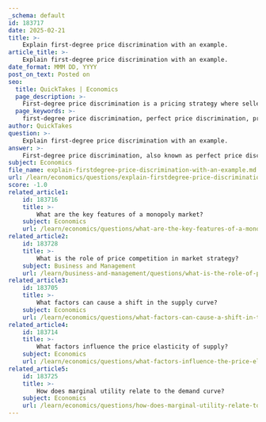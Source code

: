 ```yaml
---
_schema: default
id: 183717
date: 2025-02-21
title: >-
    Explain first-degree price discrimination with an example.
article_title: >-
    Explain first-degree price discrimination with an example.
date_format: MMM DD, YYYY
post_on_text: Posted on
seo:
  title: QuickTakes | Economics
  page_description: >-
    First-degree price discrimination is a pricing strategy where sellers charge each consumer the maximum price they are willing to pay, maximizing profits by capturing consumer surplus. This approach faces practical challenges and ethical considerations.
  page_keywords: >-
    first-degree price discrimination, perfect price discrimination, pricing strategy, seller, consumer surplus, maximum price, individual customers, monopolist, reservation prices, total revenue, consumer preferences, willingness to pay, implementation challenges, ethical considerations
author: QuickTakes
question: >-
    Explain first-degree price discrimination with an example.
answer: >-
    First-degree price discrimination, also known as perfect price discrimination, is a pricing strategy where a seller charges each consumer the maximum price they are willing to pay for a good or service. This approach allows the seller to capture the entire consumer surplus, thereby maximizing profits by tailoring prices to individual customers' willingness to pay.\n\n### Example of First-Degree Price Discrimination\n\nConsider a monopolist selling a product to three different buyers, each with distinct reservation prices (the maximum they are willing to pay):\n\n- **1st buyer:** $10\n- **2nd buyer:** $7\n- **3rd buyer:** $5\n\nIn a scenario of first-degree price discrimination, the monopolist would charge each buyer their respective reservation price:\n\n- The 1st buyer would pay $10.\n- The 2nd buyer would pay $7.\n- The 3rd buyer would pay $5.\n\nBy doing so, the monopolist captures the entire consumer surplus, which is the difference between what each buyer is willing to pay and what they actually pay. In this case, the total revenue generated by the monopolist would be:\n\n$$\n\text{Total Revenue} = 10 + 7 + 5 = 22\n$$\n\nThis strategy is theoretically appealing because it allows the seller to maximize profits by ensuring that no consumer surplus is left unexploited. However, in practice, achieving perfect price discrimination is challenging due to the need for comprehensive consumer information and the difficulty in determining each individual's maximum willingness to pay.\n\n### Limitations\n\nWhile first-degree price discrimination can lead to higher profits for sellers, it is more of a theoretical concept than a common practice. The implementation requires detailed knowledge of each consumer's preferences and willingness to pay, which is often difficult to obtain. Additionally, consumers may feel unfairly treated if they discover they are paying different prices for the same product, leading to potential dissatisfaction and reputational risks for the seller.\n\nIn summary, first-degree price discrimination is a powerful pricing strategy that allows sellers to maximize profits by charging each consumer their maximum willingness to pay, but it comes with significant practical challenges and ethical considerations.
subject: Economics
file_name: explain-firstdegree-price-discrimination-with-an-example.md
url: /learn/economics/questions/explain-firstdegree-price-discrimination-with-an-example
score: -1.0
related_article1:
    id: 183716
    title: >-
        What are the key features of a monopoly market?
    subject: Economics
    url: /learn/economics/questions/what-are-the-key-features-of-a-monopoly-market
related_article2:
    id: 183728
    title: >-
        What is the role of price competition in market strategy?
    subject: Business and Management
    url: /learn/business-and-management/questions/what-is-the-role-of-price-competition-in-market-strategy
related_article3:
    id: 183705
    title: >-
        What factors can cause a shift in the supply curve?
    subject: Economics
    url: /learn/economics/questions/what-factors-can-cause-a-shift-in-the-supply-curve
related_article4:
    id: 183714
    title: >-
        What factors influence the price elasticity of supply?
    subject: Economics
    url: /learn/economics/questions/what-factors-influence-the-price-elasticity-of-supply
related_article5:
    id: 183725
    title: >-
        How does marginal utility relate to the demand curve?
    subject: Economics
    url: /learn/economics/questions/how-does-marginal-utility-relate-to-the-demand-curve
---
```


&nbsp;